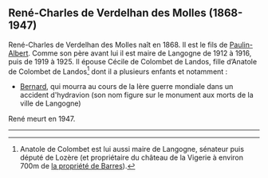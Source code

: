 ## René-Charles de Verdelhan des Molles (1868-1947)

René-Charles de Verdelhan des Molles naît en 1868. Il est le fils de [Paulin-Albert](paulin-joseph-albert_de_verdelhan_des_molles_1837-1914).
Comme son père avant lui il est maire de Langogne de 1912 à 1916, puis de 1919 à 1925. Il épouse Cécile de Colombet de Landos, fille d’Anatole de Colombet de Landos[^colombet] dont il a plusieurs enfants et notamment :

 * [Bernard](bernard-louis_de_verdelhan_des_molles_1895-1918), qui mourra au cours de la Ière guerre mondiale dans un accident d'hydravion (son nom figure sur le monument aux morts de la ville de Langogne)

René meurt en 1947.


---

[^colombet]: Anatole de Colombet est lui aussi maire de Langogne, sénateur puis député de Lozère (et propriétaire du château de la Vigerie à environ 700m de [la propriété de Barres](liste_des_proprietes_notables#château-de-barres)).